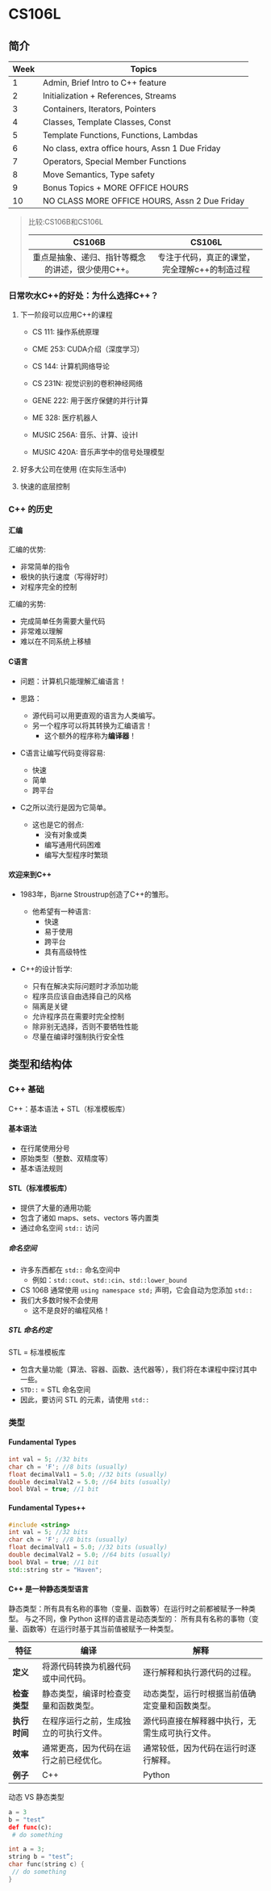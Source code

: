 # CS106L

## 简介

| Week | Topics                                          |
| ---- | ----------------------------------------------- |
| 1    | Admin, Brief Intro to C++ feature               |
| 2    | Initialization + References, Streams            |
| 3    | Containers, Iterators, Pointers                 |
| 4    | Classes, Template Classes, Const                |
| 5    | Template Functions, Functions, Lambdas          |
| 6    | No class, extra office hours, Assn 1 Due Friday |
| 7    | Operators, Special Member Functions             |
| 8    | Move Semantics, Type safety                     |
| 9    | Bonus Topics + MORE OFFICE HOURS                |
| 10   | NO CLASS MORE OFFICE HOURS, Assn 2 Due Friday   |

> 比较:CS106B和CS106L
>
> |                      CS106B                       |                    CS106L                     |
> | :-----------------------------------------------: | :-------------------------------------------: |
> | 重点是抽象、递归、指针等概念的讲述，很少使用C++。 | 专注于代码，真正的课堂，完全理解c++的制造过程 |

### 日常吹水C++的好处：**为什么选择C++？**

1. 下一阶段可以应用C++的课程

   - CS 111: 操作系统原理

   - CME 253: CUDA介绍（深度学习）

   - CS 144: 计算机网络导论

   - CS 231N: 视觉识别的卷积神经网络

   - GENE 222: 用于医疗保健的并行计算

   - ME 328: 医疗机器人

   - MUSIC 256A: 音乐、计算、设计I

   - MUSIC 420A: 音乐声学中的信号处理模型

2. 好多大公司在使用 (在实际生活中)

3. 快速的底层控制

### C++ 的历史

#### 汇编

汇编的优势:

- 非常简单的指令
- 极快的执行速度（写得好时）
- 对程序完全的控制

汇编的劣势:

- 完成简单任务需要大量代码
- 非常难以理解
- 难以在不同系统上移植

#### C语言

- 问题：计算机只能理解汇编语言！

- 思路：
  - 源代码可以用更直观的语言为人类编写。
  - 另一个程序可以将其转换为汇编语言！
    - 这个额外的程序称为**编译器**！

- C语言让编写代码变得容易:
  - 快速
  - 简单
  - 跨平台

- C之所以流行是因为它简单。
  - 这也是它的弱点:
    - 没有对象或类
    - 编写通用代码困难
    - 编写大型程序时繁琐

#### 欢迎来到C++

- 1983年，Bjarne Stroustrup创造了C++的雏形。
  - 他希望有一种语言:
    - 快速
    - 易于使用
    - 跨平台
    - 具有高级特性

- C++的设计哲学:
  - 只有在解决实际问题时才添加功能
  - 程序员应该自由选择自己的风格
  - 隔离是关键
  - 允许程序员在需要时完全控制
  - 除非别无选择，否则不要牺牲性能
  - 尽量在编译时强制执行安全性

## 类型和结构体

### C++ 基础

C++：基本语法 + STL（标准模板库）

#### **基本语法**

- 在行尾使用分号
- 原始类型（整数、双精度等）
- 基本语法规则

#### **STL（标准模板库）**

- 提供了大量的通用功能
- 包含了诸如 maps、sets、vectors 等内置类
- 通过命名空间 `std::` 访问

##### **命名空间**

- 许多东西都在 `std::` 命名空间中
  - 例如：`std::cout`、`std::cin`、`std::lower_bound`
- CS 106B 通常使用 `using namespace std;` 声明，它会自动为您添加 `std::`
- 我们大多数时候不会使用
  - 这不是良好的编程风格！

##### **STL 命名约定**

STL = 标准模板库

- 包含大量功能（算法、容器、函数、迭代器等），我们将在本课程中探讨其中一些。
- `STD::` = STL 命名空间
- 因此，要访问 STL 的元素，请使用 `std::`

### 类型

#### Fundamental Types

```cpp
int val = 5; //32 bits
char ch = 'F'; //8 bits (usually)
float decimalVal1 = 5.0; //32 bits (usually)
double decimalVal2 = 5.0; //64 bits (usually)
bool bVal = true; //1 bit
```

#### Fundamental Types++

```cpp
#include <string>
int val = 5; //32 bits
char ch = 'F'; //8 bits (usually)
float decimalVal1 = 5.0; //32 bits (usually)
double decimalVal2 = 5.0; //64 bits (usually)
bool bVal = true; //1 bit
std::string str = "Haven";
```

#### C++ 是一种静态类型语言

静态类型：所有具有名称的事物（变量、函数等）在运行时之前都被赋予一种类型。 与之不同，像 Python 这样的语言是动态类型的： 所有具有名称的事物（变量、函数等）在运行时基于其当前值被赋予一种类型。

| 特征         | 编译                                   | 解释                                           |
| ------------ | -------------------------------------- | ---------------------------------------------- |
| **定义**     | 将源代码转换为机器代码或中间代码。     | 逐行解释和执行源代码的过程。                   |
| **检查类型** | 静态类型，编译时检查变量和函数类型。   | 动态类型，运行时根据当前值确定变量和函数类型。 |
| **执行时间** | 在程序运行之前，生成独立的可执行文件。 | 源代码直接在解释器中执行，无需生成可执行文件。 |
| **效率**     | 通常更高，因为代码在运行之前已经优化。 | 通常较低，因为代码在运行时逐行解释。           |
| **例子**     | C++                                    | Python                                         |

动态 VS 静态类型

```python
a = 3
b = "test”
def func(c):
 # do something
```

```cpp
int a = 3;
string b = "test”;
char func(string c) {
 // do something
}
```
